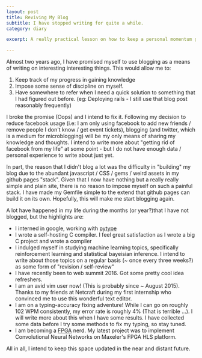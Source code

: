 ```yaml
---
layout: post
title: Reviving My Blog
subtitle: I have stopped writing for quite a while.
category: diary

excerpt: A really practical lesson on how to keep a personal momentum going.

---
```


Almost two years ago, I have promised myself to use blogging as a means of writing on interesting
interesting things. This would allow me to:

1. Keep track of my progress in gaining knowledge
2. Impose some sense of discipline on myself.
3. Have somewhere to refer when I need a quick solution to something that I had figured out before. (eg: Deploying rails - I still use that blog post reasonably frequently)

I broke the promise (Oops) and I intend to fix it. Following my decision to reduce facebook usage (i.e: I am only using facebook to add new friends / remove people I don't know / get event tickets), blogging (and twitter, which is a medium for microblogging) will be my only means of sharing my knowledge and thoughts. I intend to write more about "getting rid of facebook from my life" at some point - but I do not have enough data / personal experience to write about just yet.

In part, the reason that I didn't blog a lot was the difficulty in "building" my blog due to the abundant javascript / CSS / gems / weird assets in my github pages "stack". Given that I now have nothing but a really really simple and plain site, there is no reason to impose myself on such a painful stack. I have made my Gemfile simple to the extend that github pages can build it on its own. Hopefully, this will make me start blogging again.

A lot have happened  in my life during the months (or year?)that I have not blogged, but the highlights are:

- I interned in google, working with [pytype](https://www.github.com/google/pytype)
- I wrote a self-hosting C compiler. I feel great satisfaction as I wrote a big C project and wrote a compiler
- I indulged myself in studying machine learning topics, specifically reinforcement learning and statistical bayeisian inference. I intend to write about those topics on a regular basis (~ once every three weeks?) as some form of "revision / self-review"
- I have recently been to web summit 2016. Got some pretty cool idea refreshers.
- I am an avid vim user now! (This is probably since ~ August 2015). Thanks to my friends at Netcraft during my first internship who convinced me to use this wonderful text editor.
- I am on a typing-accuracy fixing adventure! While I can go on roughly 102 WPM consistently, my error rate is roughly 4% (That is terrible ...). I will write more about this when I have some results. I have collected some data before I try some methods to fix my typing, so stay tuned.
- I am becoming a [FPGA](https://en.wikipedia.org/wiki/Field-programmable_gate_array) nerd. My latest project was to implement Convolutional Neural Networks on Maxeler's FPGA HLS platform.

All in all, I intend to keep this space updated in the near and distant future.
